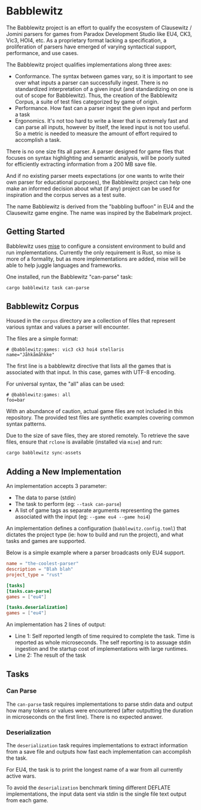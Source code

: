 # Babblewitz

The Babblewitz project is an effort to qualify the ecosystem of Clausewitz / Jomini parsers for games from Paradox Development Studio like EU4, CK3, Vic3, HOI4, etc. As a proprietary format lacking a specification, a proliferation of parsers have emerged of varying syntactical support, performance, and use cases.

The Babblewitz project qualifies implementations along three axes:

- Conformance. The syntax between games vary, so it is important to see over what inputs a parser can successfully ingest. There is no standardized interpretation of a given input (and standardizing on one is out of scope for Babblewitz). Thus, the creation of the Babblewitz Corpus, a suite of test files categorized by game of origin.
- Performance. How fast can a parser ingest the given input and perform a task
- Ergonomics. It's not too hard to write a lexer that is extremely fast and can parse all inputs, however by itself, the lexed input is not too useful. So a metric is needed to measure the amount of effort required to accomplish a task.

There is no one size fits all parser. A parser designed for game files that focuses on syntax highlighting and semantic analysis, will be poorly suited for efficiently extracting information from a 200 MB save file.

And if no existing parser meets expectations (or one wants to write their own parser for educational purposes), the Babblewitz project can help one make an informed decision about what (if any) project can be used for inspiration and the corpus serves as a test suite.

The name Babblewitz is derived from the "babbling buffoon" in EU4 and the Clausewitz game engine. The name was inspired by the Babelmark project.

## Getting Started

Babblewitz uses [mise](https://mise.jdx.dev/) to configure a consistent environment to build and run implementations. Currently the only requirement is Rust, so mise is more of a formality, but as more implementations are added, mise will be able to help juggle languages and frameworks.

One installed, run the Babblewitz "can-parse" task:

```bash
cargo babblewitz task can-parse
```

## Babblewitz Corpus

Housed in the `corpus` directory are a collection of files that represent various syntax and values a parser will encounter.

The files are a simple format:

```
# @babblewitz:games: vic3 ck3 hoi4 stellaris
name="Jåhkåmåhkke"
```

The first line is a babblewitz directive that lists all the games that is associated with that input. In this case, games with UTF-8 encoding.

For universal syntax, the "all" alias can be used:

```
# @babblewitz:games: all
foo=bar
```

With an abundance of caution, actual game files are not included in this repository. The provided test files are synthetic examples covering common syntax patterns.

Due to the size of save files, they are stored remotely. To retrieve the save files, ensure that `rclone` is available (installed via `mise`) and run:

```bash
cargo babblewitz sync-assets
```

## Adding a New Implementation

An implementation accepts 3 parameter:

- The data to parse (stdin)
- The task to perform (eg: `--task can-parse`)
- A list of game tags as separate arguments representing the games associated with the input (eg: `--game eu4 --game hoi4`)

An implementation defines a configuration (`babblewitz.config.toml`) that dictates the project type (ie: how to build and run the project), and what tasks and games are supported.

Below is a simple example where a parser broadcasts only EU4 support.

```toml
name = "the-coolest-parser"
description = "Blah blah"
project_type = "rust"

[tasks]
[tasks.can-parse]
games = ["eu4"]

[tasks.deserialization]
games = ["eu4"]
```

An implementation has 2 lines of output:

- Line 1: Self reported length of time required to complete the task. Time is reported as whole microseconds. The self reporting is to assuage stdin ingestion and the startup cost of implementations with large runtimes.
- Line 2: The result of the task

## Tasks

### Can Parse

The `can-parse` task requires implementations to parse stdin data and output how many tokens or values were encountered (after outputting the duration in microseconds on the first line). There is no expected answer.

### Deserialization

The `deserialization` task requires implementations to extract information from a save file and outputs how fast each implementation can accomplish the task.

For EU4, the task is to print the longest name of a war from all currently active wars.

To avoid the `deserialization` benchmark timing different DEFLATE implementations, the input data sent via stdin is the single file text output from each game.
